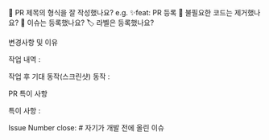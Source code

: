 <!--제목 양식
[♻️Refactor] / [✨Feature] / [🚨 Bug] / [🔧 fix] / [🌈 Style] PR 내용
-->

 🔀 PR 제목의 형식을 잘 작성했나요? e.g. ✨feat: PR 등록
 🧹 불필요한 코드는 제거했나요?
 💭 이슈는 등록했나요?
 🏷️ 라벨은 등록했나요?

변경사항 및 이유
<!-- 어떤 위험이나 장애가 발견되었는지 -->


<!-- 어떻게 문제를 해결하였는지 -->
작업 내역 :

작업 후 기대 동작(스크린샷)
동작 :

PR 특이 사항
<!-- 어떤 부분에 리뷰어가 집중하면 좋을까요? -->
특이 사항 :

Issue Number
close: # 자기가 개발 전에 올린 이슈
